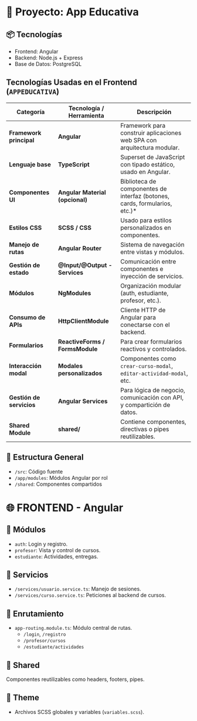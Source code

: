 # 📘 Proyecto: App Educativa

## 📦 Tecnologías

- Frontend: Angular
- Backend: Node.js + Express
- Base de Datos: PostgreSQL
  
  
## Tecnologías Usadas en el Frontend (`APPEDUCATIVA`)

| Categoría               | Tecnología / Herramienta         | Descripción                                                                 |
|------------------------|----------------------------------|-----------------------------------------------------------------------------|
| **Framework principal**| **Angular**                      | Framework para construir aplicaciones web SPA con arquitectura modular.    |
| **Lenguaje base**      | **TypeScript**                   | Superset de JavaScript con tipado estático, usado en Angular.              |
| **Componentes UI**     | **Angular Material (opcional)**  | Biblioteca de componentes de interfaz (botones, cards, formularios, etc.)* |
| **Estilos CSS**        | **SCSS / CSS**                   | Usado para estilos personalizados en componentes.                          |
| **Manejo de rutas**    | **Angular Router**               | Sistema de navegación entre vistas y módulos.                              |
| **Gestión de estado**  | **@Input/@Output - Services**    | Comunicación entre componentes e inyección de servicios.                   |
| **Módulos**            | **NgModules**                    | Organización modular (auth, estudiante, profesor, etc.).                   |
| **Consumo de APIs**    | **HttpClientModule**             | Cliente HTTP de Angular para conectarse con el backend.                    |
| **Formularios**        | **ReactiveForms / FormsModule**  | Para crear formularios reactivos y controlados.                            |
| **Interacción modal**  | **Modales personalizados**       | Componentes como `crear-curso-modal`, `editar-actividad-modal`, etc.       |
| **Gestión de servicios**| **Angular Services**            | Para lógica de negocio, comunicación con API, y compartición de datos.     |
| **Shared Module**      | **shared/**                      | Contiene componentes, directivas o pipes reutilizables.                    |

## 📁 Estructura General

- `/src`: Código fuente
- `/app/modules`: Módulos Angular por rol
- `/shared`: Componentes compartidos

# 🌐 FRONTEND - Angular

## 📁 Módulos

- `auth`: Login y registro.
- `profesor`: Vista y control de cursos.
- `estudiante`: Actividades, entregas.

## 🔄 Servicios

- `/services/usuario.service.ts`: Manejo de sesiones.
- `/services/curso.service.ts`: Peticiones al backend de cursos.

## 🔗 Enrutamiento

- `app-routing.module.ts`: Módulo central de rutas.
  - `/login`, `/registro`
  - `/profesor/cursos`
  - `/estudiante/actividades`

## 🧩 Shared

Componentes reutilizables como headers, footers, pipes.

## 🎨 Theme

- Archivos SCSS globales y variables (`variables.scss`).

